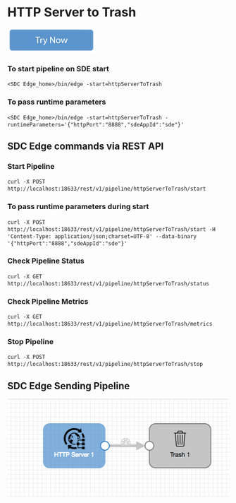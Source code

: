 # HTTP Server to Trash

[![Try Now](../trynow.png)](http://localhost:18630?pipelineTitle=httpServerToTrash&importPipelineFromUrl=https://raw.githubusercontent.com/streamsets/datacollector-edge/master/resources/samplePipelines/httpServerToTrash/pipeline.json)

### To start pipeline on SDE start

    <SDC Edge_home>/bin/edge -start=httpServerToTrash

### To pass runtime parameters

    <SDC Edge_home>/bin/edge -start=httpServerToTrash -runtimeParameters='{"httpPort":"8888","sdeAppId":"sde"}'


## SDC Edge commands via REST API

### Start Pipeline
    curl -X POST http://localhost:18633/rest/v1/pipeline/httpServerToTrash/start

### To pass runtime parameters during start
    curl -X POST http://localhost:18633/rest/v1/pipeline/httpServerToTrash/start -H 'Content-Type: application/json;charset=UTF-8' --data-binary '{"httpPort":"8888","sdeAppId":"sde"}'

### Check Pipeline Status
    curl -X GET http://localhost:18633/rest/v1/pipeline/httpServerToTrash/status

### Check Pipeline Metrics
    curl -X GET http://localhost:18633/rest/v1/pipeline/httpServerToTrash/metrics

### Stop Pipeline
    curl -X POST http://localhost:18633/rest/v1/pipeline/httpServerToTrash/stop

## SDC Edge Sending Pipeline

![Image of SDC Edge Sending Pipeline](edge.png)

